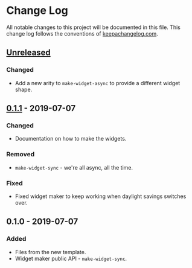 # Change Log
All notable changes to this project will be documented in this file. This change log follows the conventions of [keepachangelog.com](http://keepachangelog.com/).

## [Unreleased]
### Changed
- Add a new arity to `make-widget-async` to provide a different widget shape.

## [0.1.1] - 2019-07-07
### Changed
- Documentation on how to make the widgets.

### Removed
- `make-widget-sync` - we're all async, all the time.

### Fixed
- Fixed widget maker to keep working when daylight savings switches over.

## 0.1.0 - 2019-07-07
### Added
- Files from the new template.
- Widget maker public API - `make-widget-sync`.

[Unreleased]: https://github.com/your-name/clj-crud/compare/0.1.1...HEAD
[0.1.1]: https://github.com/your-name/clj-crud/compare/0.1.0...0.1.1

